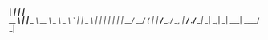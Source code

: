   |                  ___|                          |  |       
  __ \   |   |     \___ \   __ \    _ \   _ \   _` |  |   _ \ 
  |   |  |   |           |  |   |   __/   __/  (   |  |   __/ 
 _.__/  \__, |     _____/   .__/  \___| \___| \__,_| _| \___| 
        ____/              _|       
